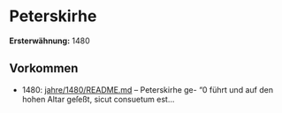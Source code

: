 # Peterskirhe

**Ersterwähnung:** 1480

## Vorkommen
- 1480: [jahre/1480/README.md](../jahre/1480/README.md) – Peterskirhe ge-
“0 führt und auf den hohen Altar geſeßt, sicut consuetum est...
